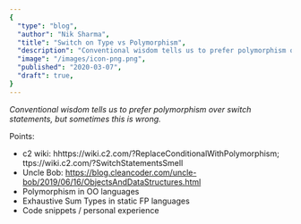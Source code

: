 ```yaml
---
{
  "type": "blog",
  "author": "Nik Sharma",
  "title": "Switch on Type vs Polymorphism",
  "description": "Conventional wisdom tells us to prefer polymorphism over switch statements, but sometimes this is wrong.",
  "image": "/images/icon-png.png",
  "published": "2020-03-07",
  "draft": true,
}
---
```


_Conventional wisdom tells us to prefer polymorphism over switch statements, but sometimes this is wrong._

Points:
- c2 wiki: hhttps://wiki.c2.com/?ReplaceConditionalWithPolymorphism; ttps://wiki.c2.com/?SwitchStatementsSmell
- Uncle Bob: https://blog.cleancoder.com/uncle-bob/2019/06/16/ObjectsAndDataStructures.html
- Polymorphism in OO languages
- Exhaustive Sum Types in static FP languages
- Code snippets / personal experience
